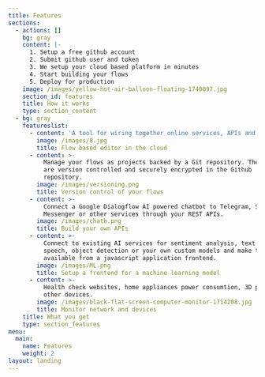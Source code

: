 ```yaml
---
title: Features
sections:
  - actions: []
    bg: gray
    content: |-
      1. Setup a free github account
      2. Submit github user and token
      3. We setup your cloud based platform in minutes
      4. Start building your flows 
      5. Deploy for production
    image: /images/yellow-hot-air-balloon-floating-1740097.jpg
    section_id: features
    title: How it works
    type: section_content
  - bg: gray
    featureslist:
      - content: 'A tool for wiring together online services, APIs and hardware devices.'
        image: /images/8.jpg
        title: Flow based editor in the cloud
      - content: >-
          Manage your flows as projects backed by a Git repository. The flows
          are version controlled and securely encrypted in the Github
          repository.
        image: /images/versioning.png
        title: Version control of your flows
      - content: >-
          Connect a Google Dialogflow AI powered chatbot to Telegram, Slack,
          Messenger or other services through your REST APIs.
        image: /images/chatb.png
        title: Build your own APIs
      - content: >-
          Connect to existing AI services for sentiment analysis, text to
          speech, object detection or your own custom models and make them
          available from a javascript application frontend.
        image: /images/ML.png
        title: Setup a frontend for a machine learning model
      - content: >-
          Health check websites, home appliances power consumtion, 3D printer or
          other devices.
        image: /images/black-flat-screen-computer-monitor-1714208.jpg
        title: Monitor network and devices
    title: What you get
    type: section_features
menu:
  main:
    name: Features
    weight: 2
layout: landing
---
```


